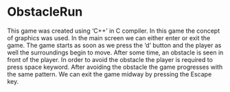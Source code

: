 # ObstacleRun

This game was created using ‘C++’ in C compiler. In this game the concept of graphics was used. In the main screen we can either enter or exit the game. The game starts as soon as we press the ‘d’ button and the player as well the surroundings begin to move. After some time, an obstacle is seen in front of the player. In order to avoid the obstacle the player is required to press space keyword. After avoiding the obstacle the game progresses with the same pattern. We can exit the game midway by pressing the Escape key.
